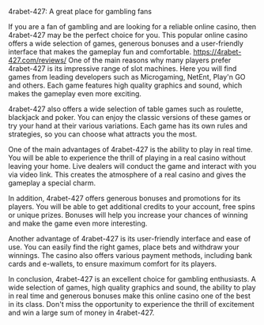 4rabet-427: A great place for gambling fans

If you are a fan of gambling and are looking for a reliable online casino, then 4rabet-427 may be the perfect choice for you. This popular online casino offers a wide selection of games, generous bonuses and a user-friendly interface that makes the gameplay fun and comfortable.
https://4rabet-427.com/reviews/ 
One of the main reasons why many players prefer 4rabet-427 is its impressive range of slot machines. Here you will find games from leading developers such as Microgaming, NetEnt, Play'n GO and others. Each game features high quality graphics and sound, which makes the gameplay even more exciting.

4rabet-427 also offers a wide selection of table games such as roulette, blackjack and poker. You can enjoy the classic versions of these games or try your hand at their various variations. Each game has its own rules and strategies, so you can choose what attracts you the most.

One of the main advantages of 4rabet-427 is the ability to play in real time. You will be able to experience the thrill of playing in a real casino without leaving your home. Live dealers will conduct the game and interact with you via video link. This creates the atmosphere of a real casino and gives the gameplay a special charm.

In addition, 4rabet-427 offers generous bonuses and promotions for its players. You will be able to get additional credits to your account, free spins or unique prizes. Bonuses will help you increase your chances of winning and make the game even more interesting.

Another advantage of 4rabet-427 is its user-friendly interface and ease of use. You can easily find the right games, place bets and withdraw your winnings. The casino also offers various payment methods, including bank cards and e-wallets, to ensure maximum comfort for its players.

In conclusion, 4rabet-427 is an excellent choice for gambling enthusiasts. A wide selection of games, high quality graphics and sound, the ability to play in real time and generous bonuses make this online casino one of the best in its class. Don't miss the opportunity to experience the thrill of excitement and win a large sum of money in 4rabet-427.
